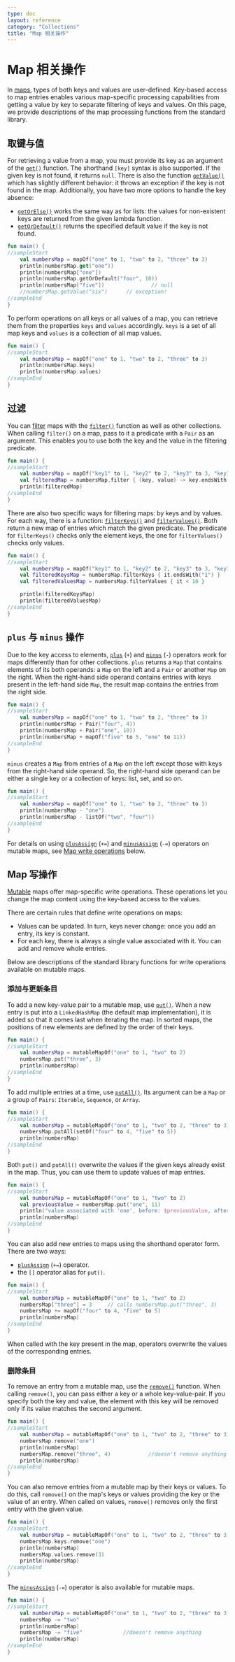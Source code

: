 ```yaml
---
type: doc
layout: reference
category: "Collections"
title: "Map 相关操作"
---
```


# Map 相关操作

In [maps](collections-overview.html#map), types of both keys and values are user-defined.
Key-based access to map entries enables various map-specific processing capabilities from getting a value by key to separate filtering of keys and values.
On this page, we provide descriptions of the map processing functions from the standard library.

## 取键与值

For retrieving a value from a map, you must provide its key as an argument of the [`get()`](https://kotlinlang.org/api/latest/jvm/stdlib/kotlin.collections/-map/get.html) function.
The shorthand `[key]` syntax is also supported. If the given key is not found, it returns `null`.
There is also the function [`getValue()`](https://kotlinlang.org/api/latest/jvm/stdlib/kotlin.collections/get-value.html) which has slightly different behavior: it throws an exception if the key is not found in the map.
Additionally, you have two more options to handle the key absence: 

* [`getOrElse()`](https://kotlinlang.org/api/latest/jvm/stdlib/kotlin.collections/get-or-else.html) works the same way as for lists: the values for non-existent keys are returned from the given lambda function.
* [`getOrDefault()`](https://kotlinlang.org/api/latest/jvm/stdlib/kotlin.collections/get-or-default.html) returns the specified default value if the key is not found.



```kotlin
fun main() {
//sampleStart
    val numbersMap = mapOf("one" to 1, "two" to 2, "three" to 3)
    println(numbersMap.get("one"))
    println(numbersMap["one"])
    println(numbersMap.getOrDefault("four", 10))
    println(numbersMap["five"])               // null
    //numbersMap.getValue("six")      // exception!
//sampleEnd
}

```
</div>

To perform operations on all keys or all values of a map, you can retrieve them from the properties `keys` and `values` accordingly. `keys` is a set of all map keys and `values` is a collection of all map values.



```kotlin
fun main() {
//sampleStart
    val numbersMap = mapOf("one" to 1, "two" to 2, "three" to 3)
    println(numbersMap.keys)
    println(numbersMap.values)
//sampleEnd
}

```
</div>

## 过滤

You can [filter](collection-filtering.html) maps with the [`filter()`](https://kotlinlang.org/api/latest/jvm/stdlib/kotlin.collections/filter.html) function as well as other collections.
When calling `filter()` on a map, pass to it a predicate with a `Pair` as an argument.
This enables you to use both the key and the value in the filtering predicate.



```kotlin
fun main() {
//sampleStart
    val numbersMap = mapOf("key1" to 1, "key2" to 2, "key3" to 3, "key11" to 11)
    val filteredMap = numbersMap.filter { (key, value) -> key.endsWith("1") && value > 10}
    println(filteredMap)
//sampleEnd
}

```
</div>

There are also two specific ways for filtering maps: by keys and by values.
For each way, there is a function: [`filterKeys()`](https://kotlinlang.org/api/latest/jvm/stdlib/kotlin.collections/filter-keys.html) and [`filterValues()`](https://kotlinlang.org/api/latest/jvm/stdlib/kotlin.collections/filter-values.html).
Both return a new map of entries which match the given predicate.
The predicate for `filterKeys()` checks only the element keys, the one for `filterValues()` checks only values.



```kotlin
fun main() {
//sampleStart
    val numbersMap = mapOf("key1" to 1, "key2" to 2, "key3" to 3, "key11" to 11)
    val filteredKeysMap = numbersMap.filterKeys { it.endsWith("1") }
    val filteredValuesMap = numbersMap.filterValues { it < 10 }

    println(filteredKeysMap)
    println(filteredValuesMap)
//sampleEnd
}

```
</div>

## `plus` 与 `minus` 操作

Due to the key access to elements, [`plus`](https://kotlinlang.org/api/latest/jvm/stdlib/kotlin.collections/plus.html) (`+`) and [`minus`](https://kotlinlang.org/api/latest/jvm/stdlib/kotlin.collections/minus.html) (`-`) operators work for maps differently than for other collections.
`plus` returns a `Map` that contains elements of its both operands: a `Map` on the left and a `Pair` or another `Map` on the right.
When the right-hand side operand contains entries with keys present in the left-hand side `Map`, the result map contains the entries from the right side.



```kotlin
fun main() {
//sampleStart
    val numbersMap = mapOf("one" to 1, "two" to 2, "three" to 3)
    println(numbersMap + Pair("four", 4))
    println(numbersMap + Pair("one", 10))
    println(numbersMap + mapOf("five" to 5, "one" to 11))
//sampleEnd
}

```
</div>

`minus` creates a `Map` from entries of a `Map` on the left except those with keys from the right-hand side operand.
So, the right-hand side operand can be either a single key or a collection of keys: list, set, and so on.



```kotlin
fun main() {
//sampleStart
    val numbersMap = mapOf("one" to 1, "two" to 2, "three" to 3)
    println(numbersMap - "one")
    println(numbersMap - listOf("two", "four"))
//sampleEnd
}

```
</div>

For details on using [`plusAssign`](https://kotlinlang.org/api/latest/jvm/stdlib/kotlin.collections/plus-assign.html) (`+=`) and [`minusAssign`](https://kotlinlang.org/api/latest/jvm/stdlib/kotlin.collections/minus-assign.html) (`-=`) operators on mutable maps, see [Map write operations](#map-写操作) below.

## Map 写操作

[Mutable](collections-overview.html#集合类型) maps offer map-specific write operations.
These operations let you change the map content using the key-based access to the values.

There are certain rules that define write operations on maps:

* Values can be updated. In turn, keys never change: once you add an entry, its key is constant.
* For each key, there is always a single value associated with it. You can add and remove whole entries.

Below are descriptions of the standard library functions for write operations available on mutable maps.

### 添加与更新条目

To  add a new key-value pair to a mutable map, use [`put()`](https://kotlinlang.org/api/latest/jvm/stdlib/kotlin.collections/-mutable-map/put.html).
When a new entry is put into a `LinkedHashMap` (the default map implementation), it is added so that it comes last when iterating the map.
In sorted maps, the positions of new elements are defined by the order of their keys. 



```kotlin
fun main() {
//sampleStart
    val numbersMap = mutableMapOf("one" to 1, "two" to 2)
    numbersMap.put("three", 3)
    println(numbersMap)
//sampleEnd
}

```
</div>

To add multiple entries at a time, use [`putAll()`](https://kotlinlang.org/api/latest/jvm/stdlib/kotlin.collections/put-all.html). Its argument can be a `Map` or a group of `Pairs`: `Iterable`, `Sequence`, or `Array`.



```kotlin
fun main() {
//sampleStart
    val numbersMap = mutableMapOf("one" to 1, "two" to 2, "three" to 3)
    numbersMap.putAll(setOf("four" to 4, "five" to 5))
    println(numbersMap)
//sampleEnd
}

```
</div>

Both `put()` and `putAll()` overwrite the values if the given keys already exist in the map. Thus, you can use them to update values of map entries.



```kotlin
fun main() {
//sampleStart
    val numbersMap = mutableMapOf("one" to 1, "two" to 2)
    val previousValue = numbersMap.put("one", 11)
    println("value associated with 'one', before: $previousValue, after: ${numbersMap["one"]}")
    println(numbersMap)
//sampleEnd
}

```
</div>

You can also add new entries to maps using the shorthand operator form. There are two ways:

* [`plusAssign`](https://kotlinlang.org/api/latest/jvm/stdlib/kotlin.collections/plus-assign.html) (`+=`) operator.
* the `[]` operator alias for `put()`.  



```kotlin
fun main() {
//sampleStart
    val numbersMap = mutableMapOf("one" to 1, "two" to 2)
    numbersMap["three"] = 3     // calls numbersMap.put("three", 3)
    numbersMap += mapOf("four" to 4, "five" to 5)
    println(numbersMap)
//sampleEnd
}

```
</div>

When called with the key present in the map, operators overwrite the values of the corresponding entries. 

### 删除条目

To remove an entry from a mutable map, use the [`remove()`](https://kotlinlang.org/api/latest/jvm/stdlib/kotlin.collections/-mutable-map/remove.html) function.
When calling `remove()`, you can pass either a key or a whole key-value-pair.
If you specify both the key and value, the element with this key will be removed only if its value matches the second argument. 



```kotlin
fun main() {
//sampleStart
    val numbersMap = mutableMapOf("one" to 1, "two" to 2, "three" to 3)
    numbersMap.remove("one")
    println(numbersMap)
    numbersMap.remove("three", 4)            //doesn't remove anything
    println(numbersMap)
//sampleEnd
}

```
</div>

You can also remove entries from a mutable map by their keys or values.
To do this, call `remove()` on the map's keys or values providing the key or the value of an entry.
When called on values, `remove()` removes only the first entry with the given value.



```kotlin
fun main() {
//sampleStart
    val numbersMap = mutableMapOf("one" to 1, "two" to 2, "three" to 3, "threeAgain" to 3)
    numbersMap.keys.remove("one")
    println(numbersMap)
    numbersMap.values.remove(3)
    println(numbersMap)
//sampleEnd
}

```
</div>


The [`minusAssign`](https://kotlinlang.org/api/latest/jvm/stdlib/kotlin.collections/minus-assign.html) (`-=`) operator is also available for mutable maps.



```kotlin
fun main() {
//sampleStart
    val numbersMap = mutableMapOf("one" to 1, "two" to 2, "three" to 3)
    numbersMap -= "two"
    println(numbersMap)
    numbersMap -= "five"             //doesn't remove anything
    println(numbersMap)
//sampleEnd
}

```
</div>

